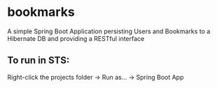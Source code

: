 # bookmarks
A simple Spring Boot Application persisting Users and Bookmarks to a Hibernate DB and providing a RESTful interface

## To run in STS:

Right-click the projects folder -> Run as... -> Spring Boot App